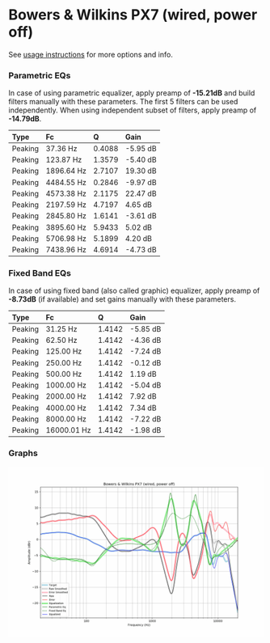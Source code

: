 # Bowers & Wilkins PX7 (wired, power off)
See [usage instructions](https://github.com/jaakkopasanen/AutoEq#usage) for more options and info.

### Parametric EQs
In case of using parametric equalizer, apply preamp of **-15.21dB** and build filters manually
with these parameters. The first 5 filters can be used independently.
When using independent subset of filters, apply preamp of **-14.79dB**.

| Type    | Fc         |      Q | Gain     |
|:--------|:-----------|:-------|:---------|
| Peaking | 37.36 Hz   | 0.4088 | -5.95 dB |
| Peaking | 123.87 Hz  | 1.3579 | -5.40 dB |
| Peaking | 1896.64 Hz | 2.7107 | 19.30 dB |
| Peaking | 4484.55 Hz | 0.2846 | -9.97 dB |
| Peaking | 4573.38 Hz | 2.1175 | 22.47 dB |
| Peaking | 2197.59 Hz | 4.7197 | 4.65 dB  |
| Peaking | 2845.80 Hz | 1.6141 | -3.61 dB |
| Peaking | 3895.60 Hz | 5.9433 | 5.02 dB  |
| Peaking | 5706.98 Hz | 5.1899 | 4.20 dB  |
| Peaking | 7438.96 Hz | 4.6914 | -4.73 dB |

### Fixed Band EQs
In case of using fixed band (also called graphic) equalizer, apply preamp of **-8.73dB**
(if available) and set gains manually with these parameters.

| Type    | Fc          |      Q | Gain     |
|:--------|:------------|:-------|:---------|
| Peaking | 31.25 Hz    | 1.4142 | -5.85 dB |
| Peaking | 62.50 Hz    | 1.4142 | -4.36 dB |
| Peaking | 125.00 Hz   | 1.4142 | -7.24 dB |
| Peaking | 250.00 Hz   | 1.4142 | -0.12 dB |
| Peaking | 500.00 Hz   | 1.4142 | 1.19 dB  |
| Peaking | 1000.00 Hz  | 1.4142 | -5.04 dB |
| Peaking | 2000.00 Hz  | 1.4142 | 7.92 dB  |
| Peaking | 4000.00 Hz  | 1.4142 | 7.34 dB  |
| Peaking | 8000.00 Hz  | 1.4142 | -7.22 dB |
| Peaking | 16000.01 Hz | 1.4142 | -1.98 dB |

### Graphs
![](./Bowers%20&%20Wilkins%20PX7%20(wired,%20power%20off).png)